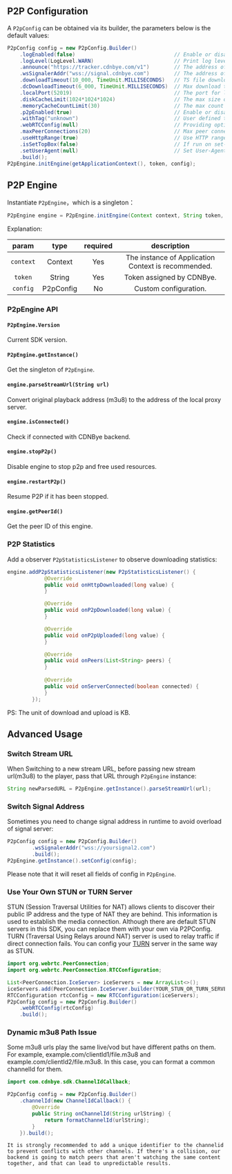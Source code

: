 
## P2P Configuration
A `P2pConfig` can be obtained via its builder, the parameters below is the default values:
```java
P2pConfig config = new P2pConfig.Builder()
    .logEnabled(false)                                // Enable or disable log
    .logLevel(LogLevel.WARN)                          // Print log level
    .announce("https://tracker.cdnbye.com/v1")        // The address of tracker server
    .wsSignalerAddr("wss://signal.cdnbye.com")        // The address of signal server
    .downloadTimeout(10_000, TimeUnit.MILLISECONDS)   // TS file download timeout by HTTP
    .dcDownloadTimeout(6_000, TimeUnit.MILLISECONDS)  // Max download timeout for WebRTC datachannel
    .localPort(52019)                                 // The port for local http server
    .diskCacheLimit(1024*1024*1024)                   // The max size of binary data that can be stored in the disk cache for VOD(Set to 0 will disable disk cache)
    .memoryCacheCountLimit(30)                        // The max count of ts files that can be stored in the memory cache
    .p2pEnabled(true)                                 // Enable or disable p2p engine
    .withTag("unknown")                               // User defined tag which is presented in console
    .webRTCConfig(null)                               // Providing options to configure WebRTC connections
    .maxPeerConnections(20)                           // Max peer connections at the same time
    .useHttpRange(true)                               // Use HTTP ranges requests where it is possible. Allows to continue (and not start over) aborted P2P downloads over HTTP.
    .isSetTopBox(false)                               // If run on set-top box, please set it true for compatibility purpose.
    .setUserAgent(null)                               // Set User-Agent to http header while requesting ts. 
    .build();  
P2pEngine.initEngine(getApplicationContext(), token, config);
```

## P2P Engine
Instantiate `P2pEngine`，which is a singleton：
```java
P2pEngine engine = P2pEngine.initEngine(Context context, String token, P2pConfig config);
```
Explanation:
<br>

| param | type | required | description |
| :-: | :-: | :-: | :-: |
| `context` | Context | Yes | The instance of Application Context is recommended.                                                                                
| `token` | String | Yes | Token assigned by CDNBye.
| `config` | P2pConfig | No | Custom configuration.

### P2pEngine API
#### `P2pEngine.Version`
Current SDK version.

#### `P2pEngine.getInstance()`
Get the singleton of `P2pEngine`.

#### `engine.parseStreamUrl(String url)`
Convert original playback address (m3u8) to the address of the local proxy server.

#### `engine.isConnected()`
Check if connected with CDNBye backend.

#### `engine.stopP2p()`
Disable engine to stop p2p and free used resources.

#### `engine.restartP2p()`
Resume P2P if it has been stopped.

#### `engine.getPeerId()`
Get the peer ID of this engine.

### P2P Statistics
Add a observer `P2pStatisticsListener` to observe downloading statistics:
```java
engine.addP2pStatisticsListener(new P2pStatisticsListener() {
            @Override
            public void onHttpDownloaded(long value) {
            }

            @Override
            public void onP2pDownloaded(long value) {
            }

            @Override
            public void onP2pUploaded(long value) {
            }

            @Override
            public void onPeers(List<String> peers) {
            }
            
            @Override
            public void onServerConnected(boolean connected) {
            }
        });
```
PS: The unit of download and upload is KB.

## Advanced Usage
### Switch Stream URL
When Switching to a new stream URL, before passing new stream url(m3u8) to the player, pass that URL through `P2pEngine` instance:
```java
String newParsedURL = P2pEngine.getInstance().parseStreamUrl(url);
```

### Switch Signal Address
Sometimes you need to change signal address in runtime to avoid overload of signal server:
```java
P2pConfig config = new P2pConfig.Builder()
        .wsSignalerAddr("wss://yoursignal2.com")
        .build();
P2pEngine.getInstance().setConfig(config);
```
Please note that it will reset all fields of config in `P2pEngine`.

### Use Your Own STUN or TURN Server
STUN (Session Traversal Utilities for NAT) allows clients to discover their public IP address and the type of NAT they are behind. This information is used to establish the media connection. Although there are default STUN servers in this SDK, you can replace them with your own via P2PConfig. TURN (Traversal Using Relays around NAT) server is used to relay traffic if direct connection fails. You can config your [TURN](https://github.com/coturn/coturn) server in the same way as STUN.
```java
import org.webrtc.PeerConnection;
import org.webrtc.PeerConnection.RTCConfiguration;

List<PeerConnection.IceServer> iceServers = new ArrayList<>();
iceServers.add(PeerConnection.IceServer.builder(YOUR_STUN_OR_TURN_SERVER).createIceServer());
RTCConfiguration rtcConfig = new RTCConfiguration(iceServers);
P2pConfig config = new P2pConfig.Builder()
    .webRTCConfig(rtcConfig)
    .build();
```

### Dynamic m3u8 Path Issue
Some m3u8 urls play the same live/vod but have different paths on them. For example, example.com/clientId1/file.m3u8 and example.com/clientId2/file.m3u8. In this case, you can format a common channelId for them.
```java
import com.cdnbye.sdk.ChannelIdCallback;

P2pConfig config = new P2pConfig.Builder()
    .channelId(new ChannelIdCallback() {
        @Override
        public String onChannelId(String urlString) {
            return formatChannelId(urlString);
        }
    }).build();
```
`It is strongly recommended to add a unique identifier to the channelid to prevent conflicts with other channels. If there's a collision, our backend is going to match peers that aren't watching the same content together, and that can lead to unpredictable results.`